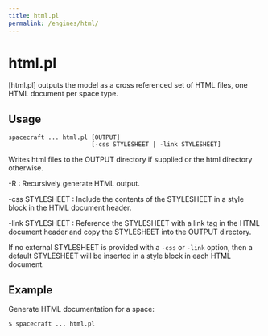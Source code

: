 ```yaml
---
title: html.pl
permalink: /engines/html/
---
```

[{{page.title}}]: {{site.engine_baseurl}}/{{page.title}}


html.pl
=======

[html.pl] outputs the model as a cross referenced set of HTML files, one HTML 
document per space type.


Usage
-----

```
spacecraft ... html.pl [OUTPUT]
                       [-css STYLESHEET | -link STYLESHEET] 
```

Writes html files to the OUTPUT directory if supplied or the html directory
otherwise.

-R
	: Recursively generate HTML output.

-css STYLESHEET
	: Include the contents of the STYLESHEET in a style block in the
	  HTML document header.

-link STYLESHEET
	: Reference the STYLESHEET with a link tag in the HTML document header
	  and copy the STYLESHEET into the OUTPUT directory.


If no external STYLESHEET is provided with a `-css` or `-link` option, then
a default STYLESHEET will be inserted in a style block in each HTML document.


Example
-------

Generate HTML documentation for a space:

```
$ spacecraft ... html.pl
```
